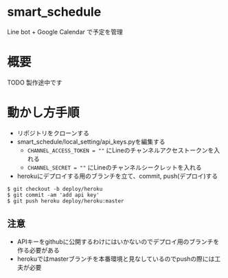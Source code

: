 # smart_schedule
Line bot + Google Calendar で予定を管理

# 概要
TODO
製作途中です

# 動かし方手順
- リポジトリをクローンする
- smart_schedule/local_setting/api_keys.pyを編集する
  -  `CHANNEL_ACCESS_TOKEN = ""` にLineのチャンネルアクセストークンを入れる 
  -  `CHANNEL_SECRET = ""` にLineのチャンネルシークレットを入れる
- herokuにデプロイする用のブランチを立て、commit, push(デプロイ)する
```
$ git checkout -b deploy/heroku
$ git commit -am 'add api key'
$ git push heroku deploy/heroku:master
```

## 注意
- APIキーをgithubに公開するわけにはいかないのでデプロイ用のブランチを作る必要がある
- herokuではmasterブランチを本番環境と見なしているのでpushの際には工夫が必要
